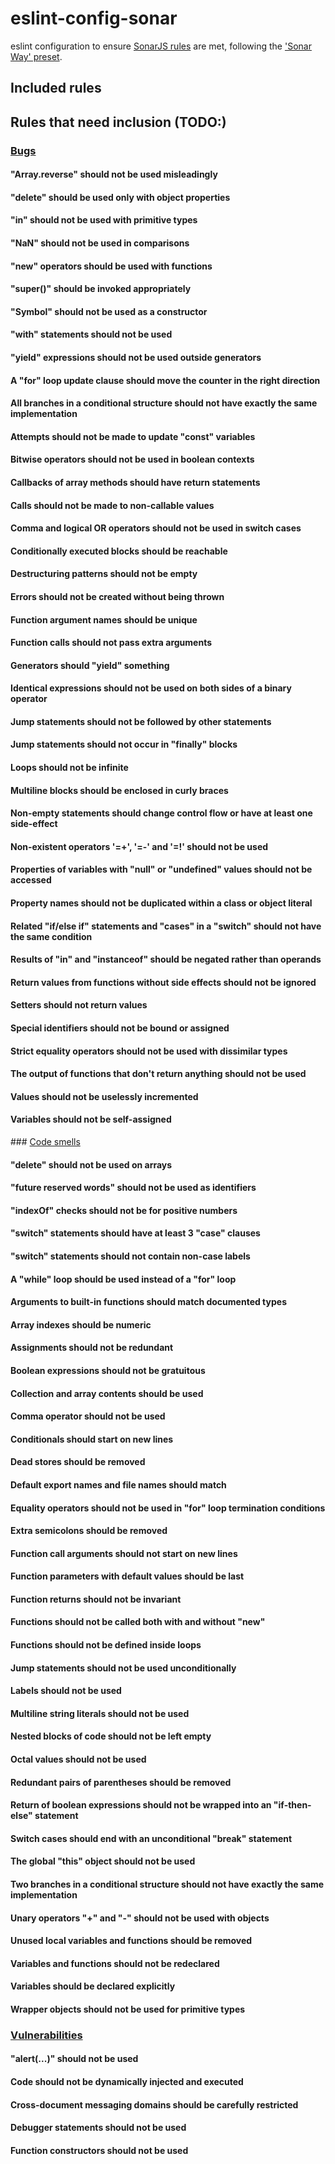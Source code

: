 # eslint-config-sonar

eslint configuration to ensure [SonarJS rules](https://www.sonarsource.com/products/codeanalyzers/sonarjs/rules.html) are met, following the ['Sonar Way' preset](https://sonarcloud.io/organizations/opensource/quality_profiles/show?language=js&name=Sonar+way
).

## Included rules

## Rules that need inclusion (TODO:)

### [Bugs](https://www.sonarsource.com/products/codeanalyzers/sonarjs/rules.html#Bug_Detection)

#### "Array.reverse" should not be used misleadingly
#### "delete" should be used only with object properties
#### "in" should not be used with primitive types
#### "NaN" should not be used in comparisons
#### "new" operators should be used with functions
#### "super()" should be invoked appropriately
#### "Symbol" should not be used as a constructor
#### "with" statements should not be used
#### "yield" expressions should not be used outside generators
#### A "for" loop update clause should move the counter in the right direction
#### All branches in a conditional structure should not have exactly the same implementation
#### Attempts should not be made to update "const" variables
#### Bitwise operators should not be used in boolean contexts
#### Callbacks of array methods should have return statements
#### Calls should not be made to non-callable values
#### Comma and logical OR operators should not be used in switch cases
#### Conditionally executed blocks should be reachable
#### Destructuring patterns should not be empty
#### Errors should not be created without being thrown
#### Function argument names should be unique
#### Function calls should not pass extra arguments
#### Generators should "yield" something
#### Identical expressions should not be used on both sides of a binary operator
#### Jump statements should not be followed by other statements
#### Jump statements should not occur in "finally" blocks
#### Loops should not be infinite
#### Multiline blocks should be enclosed in curly braces
#### Non-empty statements should change control flow or have at least one side-effect
#### Non-existent operators '=+', '=-' and '=!' should not be used
#### Properties of variables with "null" or "undefined" values should not be accessed
#### Property names should not be duplicated within a class or object literal
#### Related "if/else if" statements and "cases" in a "switch" should not have the same condition
#### Results of "in" and "instanceof" should be negated rather than operands
#### Return values from functions without side effects should not be ignored
#### Setters should not return values
#### Special identifiers should not be bound or assigned
#### Strict equality operators should not be used with dissimilar types
#### The output of functions that don't return anything should not be used
#### Values should not be uselessly incremented
#### Variables should not be self-assigned

### [Code smells](https://www.sonarsource.com/products/codeanalyzers/sonarjs/rules.html#Code_Smell_Detection)

#### "delete" should not be used on arrays
#### "future reserved words" should not be used as identifiers
#### "indexOf" checks should not be for positive numbers
#### "switch" statements should have at least 3 "case" clauses
#### "switch" statements should not contain non-case labels
#### A "while" loop should be used instead of a "for" loop
#### Arguments to built-in functions should match documented types
#### Array indexes should be numeric
#### Assignments should not be redundant
#### Boolean expressions should not be gratuitous
#### Collection and array contents should be used
#### Comma operator should not be used
#### Conditionals should start on new lines
#### Dead stores should be removed
#### Default export names and file names should match
#### Equality operators should not be used in "for" loop termination conditions
#### Extra semicolons should be removed
#### Function call arguments should not start on new lines
#### Function parameters with default values should be last
#### Function returns should not be invariant
#### Functions should not be called both with and without "new"
#### Functions should not be defined inside loops
#### Jump statements should not be used unconditionally
#### Labels should not be used
#### Multiline string literals should not be used
#### Nested blocks of code should not be left empty
#### Octal values should not be used
#### Redundant pairs of parentheses should be removed
#### Return of boolean expressions should not be wrapped into an "if-then-else" statement
#### Switch cases should end with an unconditional "break" statement
#### The global "this" object should not be used
#### Two branches in a conditional structure should not have exactly the same implementation
#### Unary operators "+" and "-" should not be used with objects
#### Unused local variables and functions should be removed
#### Variables and functions should not be redeclared
#### Variables should be declared explicitly
#### Wrapper objects should not be used for primitive types

### [Vulnerabilities](https://www.sonarsource.com/products/codeanalyzers/sonarjs/rules.html#Vulnerability_Detection)

#### "alert(...)" should not be used
#### Code should not be dynamically injected and executed
#### Cross-document messaging domains should be carefully restricted
#### Debugger statements should not be used
#### Function constructors should not be used
